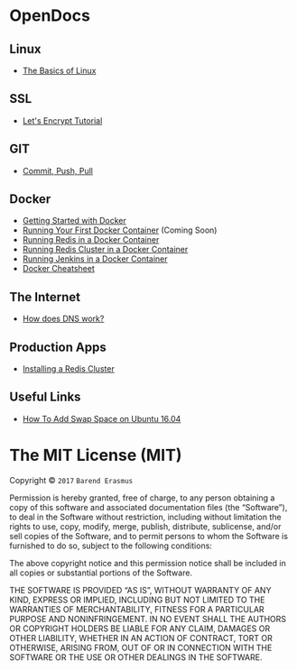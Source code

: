 # OpenDocs

## Linux

* [The Basics of Linux](https://github.com/developersworkspace/OpenDocs/tree/master/The-Basics-Of-Linux)

## SSL

 * [Let's Encrypt Tutorial](https://github.com/developersworkspace/OpenDocs/tree/master/Lets-Encrypt-Tutorial)

## GIT

* [Commit, Push, Pull](https://github.com/developersworkspace/OpenDocs/tree/master/Commit-Push-Pull)

## Docker

* [Getting Started with Docker](https://github.com/developersworkspace/OpenDocs/tree/master/Getting-Started-With-Docker)
* [Running Your First Docker Container](#) (Coming Soon)
* [Running Redis in a Docker Container](https://github.com/developersworkspace/Docker-Samples/tree/master/redis)
* [Running Redis Cluster in a Docker Container](https://github.com/developersworkspace/Docker-Samples/tree/master/redis-cluster)
* [Running Jenkins in a Docker Container](https://github.com/developersworkspace/Docker-Samples/tree/master/jenkins)
* [Docker Cheatsheet](https://github.com/developersworkspace/OpenDocs/tree/master/Docker-Cheatsheet)

## The Internet

* [How does DNS work?](https://github.com/developersworkspace/OpenDocs/tree/master/How-Does-DNS-Work)

## Production Apps

* [Installing a Redis Cluster](https://github.com/developersworkspace/Production-Apps/tree/master/Redis-Cluster)

## Useful Links


* [How To Add Swap Space on Ubuntu 16.04](https://www.digitalocean.com/community/tutorials/how-to-add-swap-space-on-ubuntu-16-04)

The MIT License (MIT)
=====================

Copyright © `2017` `Barend Erasmus`

Permission is hereby granted, free of charge, to any person
obtaining a copy of this software and associated documentation
files (the “Software”), to deal in the Software without
restriction, including without limitation the rights to use,
copy, modify, merge, publish, distribute, sublicense, and/or sell
copies of the Software, and to permit persons to whom the
Software is furnished to do so, subject to the following
conditions:

The above copyright notice and this permission notice shall be
included in all copies or substantial portions of the Software.

THE SOFTWARE IS PROVIDED “AS IS”, WITHOUT WARRANTY OF ANY KIND,
EXPRESS OR IMPLIED, INCLUDING BUT NOT LIMITED TO THE WARRANTIES
OF MERCHANTABILITY, FITNESS FOR A PARTICULAR PURPOSE AND
NONINFRINGEMENT. IN NO EVENT SHALL THE AUTHORS OR COPYRIGHT
HOLDERS BE LIABLE FOR ANY CLAIM, DAMAGES OR OTHER LIABILITY,
WHETHER IN AN ACTION OF CONTRACT, TORT OR OTHERWISE, ARISING
FROM, OUT OF OR IN CONNECTION WITH THE SOFTWARE OR THE USE OR
OTHER DEALINGS IN THE SOFTWARE.